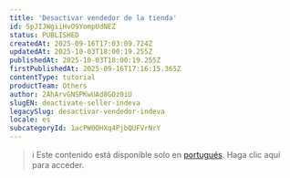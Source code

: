 ```yaml
---
title: 'Desactivar vendedor de la tienda'
id: 5pJIJWgiiHvO9YompUdNEZ
status: PUBLISHED
createdAt: 2025-09-16T17:03:09.724Z
updatedAt: 2025-10-03T18:00:19.255Z
publishedAt: 2025-10-03T18:00:19.255Z
firstPublishedAt: 2025-09-16T17:16:15.365Z
contentType: tutorial
productTeam: Others
author: 2AhArvGNSPKwUAd8GOz0iU
slugEN: deactivate-seller-indeva
legacySlug: desactivar-vendedor-indeva
locale: es
subcategoryId: 1acPW0OHXq4PjbQUFVrNrY
---
```


> ℹ️ Este contenido está disponible solo en [portugués](/pt/tutorial/desligar-vendedor-indeva--5pJIJWgiiHvO9YompUdNEZ). Haga clic aquí para acceder.
